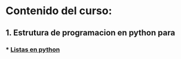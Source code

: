 # Contenido del curso:
## 1. Estrutura de programacion en python para
### * [Listas en python](1.Estructuras/1.%20listas.py)
